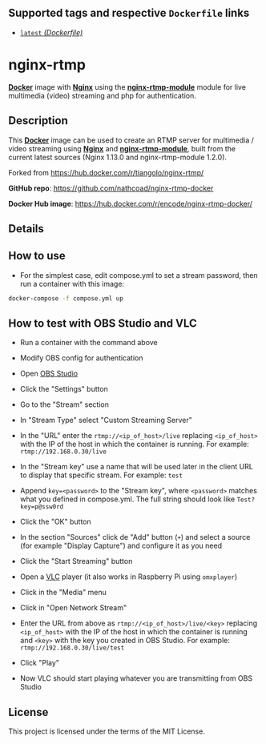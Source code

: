 ## Supported tags and respective `Dockerfile` links

* [`latest` _(Dockerfile)_](https://github.com/nathcoad/nginx-rtmp-docker/blob/master/Dockerfile)

# nginx-rtmp

[**Docker**](https://www.docker.com/) image with [**Nginx**](http://nginx.org/en/) using the [**nginx-rtmp-module**](https://github.com/arut/nginx-rtmp-module) module for live multimedia (video) streaming and php for authentication.

## Description

This [**Docker**](https://www.docker.com/) image can be used to create an RTMP server for multimedia / video streaming using [**Nginx**](http://nginx.org/en/) and [**nginx-rtmp-module**](https://github.com/arut/nginx-rtmp-module), built from the current latest sources (Nginx 1.13.0 and nginx-rtmp-module 1.2.0).

Forked from <https://hub.docker.com/r/tiangolo/nginx-rtmp/>

**GitHub repo**: <https://github.com/nathcoad/nginx-rtmp-docker>

**Docker Hub image**: <https://hub.docker.com/r/encode/nginx-rtmp-docker/>

## Details


## How to use

* For the simplest case, edit compose.yml to set a stream password, then run a container with this image:

```bash
docker-compose -f compose.yml up
```

## How to test with OBS Studio and VLC


* Run a container with the command above
* Modify OBS config for authentication

* Open [OBS Studio](https://obsproject.com/)
* Click the "Settings" button
* Go to the "Stream" section
* In "Stream Type" select "Custom Streaming Server"
* In the "URL" enter the `rtmp://<ip_of_host>/live` replacing `<ip_of_host>` with the IP of the host in which the container is running. For example: `rtmp://192.168.0.30/live`
* In the "Stream key" use a name that will be used later in the client URL to display that specific stream. For example: `test`
* Append `key=<password>` to the "Stream key", where `<password>` matches what you defined in compose.yml. The full string should look like `Test?key=p@ssw0rd`
* Click the "OK" button
* In the section "Sources" click de "Add" button (`+`) and select a source (for example "Display Capture") and configure it as you need
* Click the "Start Streaming" button


* Open a [VLC](http://www.videolan.org/vlc/index.html) player (it also works in Raspberry Pi using `omxplayer`)
* Click in the "Media" menu
* Click in "Open Network Stream"
* Enter the URL from above as `rtmp://<ip_of_host>/live/<key>` replacing `<ip_of_host>` with the IP of the host in which the container is running and `<key>` with the key you created in OBS Studio. For example: `rtmp://192.168.0.30/live/test`
* Click "Play"
* Now VLC should start playing whatever you are transmitting from OBS Studio

## License

This project is licensed under the terms of the MIT License.
